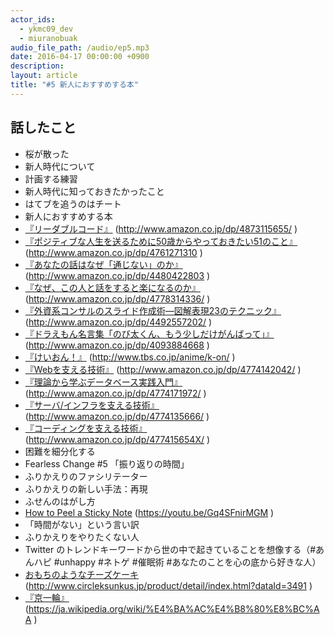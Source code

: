 ```yaml
---
actor_ids:
  - ykmc09_dev
  - miuranobuak
audio_file_path: /audio/ep5.mp3
date: 2016-04-17 00:00:00 +0900
description: 
layout: article
title: "#5 新人におすすめする本"
---
```


## 話したこと
- 桜が散った
- 新人時代について
- 計画する練習
- 新人時代に知っておきたかったこと
- はてブを追うのはチート
- 新人におすすめする本
- [『リーダブルコード』](http://www.amazon.co.jp/dp/4873115655/) (http://www.amazon.co.jp/dp/4873115655/ )
- [『ポジティブな人生を送るために50歳からやっておきたい51のこと』](http://www.amazon.co.jp/dp/4761271310) (http://www.amazon.co.jp/dp/4761271310 )
- [『あなたの話はなぜ「通じない」のか』](http://www.amazon.co.jp/dp/4480422803) (http://www.amazon.co.jp/dp/4480422803 )
- [『なぜ、この人と話をすると楽になるのか』](http://www.amazon.co.jp/dp/4778314336/) (http://www.amazon.co.jp/dp/4778314336/ )
- [『外資系コンサルのスライド作成術―図解表現23のテクニック』](http://www.amazon.co.jp/dp/4492557202/) (http://www.amazon.co.jp/dp/4492557202/ )
- [『ドラえもん名言集「のび太くん、もう少しだけがんばって」』](http://www.amazon.co.jp/dp/4093884668) (http://www.amazon.co.jp/dp/4093884668 )
- [『けいおん！』](http://www.tbs.co.jp/anime/k-on/) (http://www.tbs.co.jp/anime/k-on/ )
- [『Webを支える技術』](http://www.amazon.co.jp/dp/4774142042/) (http://www.amazon.co.jp/dp/4774142042/ )
- [『理論から学ぶデータベース実践入門』](http://www.amazon.co.jp/dp/4774171972/) (http://www.amazon.co.jp/dp/4774171972/ )
- [『サーバ/インフラを支える技術』](http://www.amazon.co.jp/dp/4774135666/) (http://www.amazon.co.jp/dp/4774135666/ )
- [『コーディングを支える技術』](http://www.amazon.co.jp/dp/477415654X/) (http://www.amazon.co.jp/dp/477415654X/ )
- 困難を細分化する
- Fearless Change #5 「振り返りの時間」
- ふりかえりのファシリテーター
- ふりかえりの新しい手法：再現
- ふせんのはがし方
- [How to Peel a Sticky Note](https://youtu.be/Gq4SFnirMGM) (https://youtu.be/Gq4SFnirMGM )
- 「時間がない」という言い訳
- ふりかえりをやりたくない人
- Twitter のトレンドキーワードから世の中で起きていることを想像する（#あんハピ #unhappy #ネトゲ #催眠術 #あなたのことを心の底から好きな人）
- [おもちのようなチーズケーキ](http://www.circleksunkus.jp/product/detail/index.html?dataId=3491) (http://www.circleksunkus.jp/product/detail/index.html?dataId=3491 )
- [『京一輪』](https://ja.wikipedia.org/wiki/%E4%BA%AC%E4%B8%80%E8%BC%AA) (https://ja.wikipedia.org/wiki/%E4%BA%AC%E4%B8%80%E8%BC%AA )